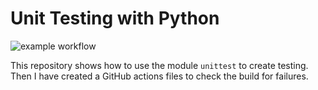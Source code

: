 # Unit Testing with Python

![example workflow](https://github.com/StatsGary/unit_testing_with_python/actions/workflows/main.yml/badge.svg)

This repository shows how to use the module `unittest` to create testing. Then I have created a GitHub actions files to check the build for failures. 
